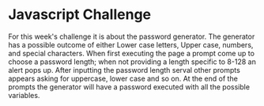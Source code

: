 # Javascript Challenge

For this week's challenge it is about the password generator.
The generator has a possible outcome of either Lower case letters, Upper case, numbers, and special characters. When first executing the page a prompt come up to choose a password length; when not providing a length specific to 8-128 an alert pops up. After inputting the password length serval other prompts appears asking for uppercase, lower case and so on. At the end of the prompts the generator will have a password executed with all the possible variables.



